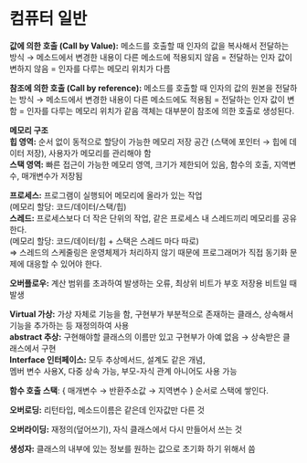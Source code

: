 # 컴퓨터 일반

**값에 의한 호출 (Call by Value):** 메소드를 호출할 때 인자의 값을 복사해서 전달하는 방식 
→ 메소드에서 변경한 내용이 다른 메소드에 적용되지 않음
= 전달하는 인자 값이 변하지 않음
= 인자를 다루는 메모리 위치가 다름

**참조에 의한 호출 (Call by reference):** 메소드를 호출할 때 인자의 값의 원본을 전달하는 방식 
→ 메소드에서 변경한 내용이 다른 메소드에도 적용됨
= 전달하는 인자 값이 변함
= 인자를 다루는 메모리 위치가 같음
객체는 대부분이 참조에 의한 호출로 생성된다.

**메모리 구조**  
**힙 영역:** 순서 없이 동적으로 할당이 가능한 메모리 저장 공간 (스택에 포인터 → 힙에 데이터 저장), 사용자가 메모리를 관리해야 함  
**스택 영역:** 빠른 접근이 가능한 메모리 영역, 크기가 제한되어 있음, 
함수의 호출, 지역변수, 매개변수가 저장됨

**프로세스:** 프로그램이 실행되어 메모리에 올라가 있는 작업  
(메모리 할당: 코드/데이터/스택/힙)  
**스레드:** 프로세스보다 더 작은 단위의 작업, 같은 프로세스 내 스레드끼리 메모리를 공유한다.  
(메모리 할당: 코드/데이터/힙 + 스택은 스레드 마다 따로)  
⇒ 스레드의 스케줄링은 운영체제가 처리하지 않기 때문에 프로그래머가 직접 동기화 문제에 대응할 수 있어야 한다.

**오버플로우:** 계산 범위를 초과하여 발생하는 오류, 최상위 비트가 부호 저장용 비트일 때 발생

**Virtual 가상:**  가상 자체로 기능을 함, 구현부가 부분적으로 존재하는 클래스, 상속해서 기능을 추가하는 등 재정의하여 사용  
**abstract 추상:** 구현해야할 클래스의 이름만 있고 구현부가 아예 없음 → 상속받은 클래스에서 구현  
**Interface 인터페이스:** 모두 추상메서드, 설계도 같은 개념,   
멤버 변수 사용X, 다중 상속 가능, 부모-자식 관계 아니어도 사용 가능  

**함수 호출 스택**: { 매개변수 → 반환주소값 → 지역변수 } 순서로 스택에 쌓인다.  

**오버로딩:** 리턴타입, 메소드이름은 같은데 인자값만 다른 것  

**오버라이딩:** 재정의(덮어쓰기), 자식 클래스에서 다시 만들어서 쓰는 것  

**생성자:** 클래스의 내부에 있는 정보를 원하는 값으로 초기화 하기 위해서 씀  
